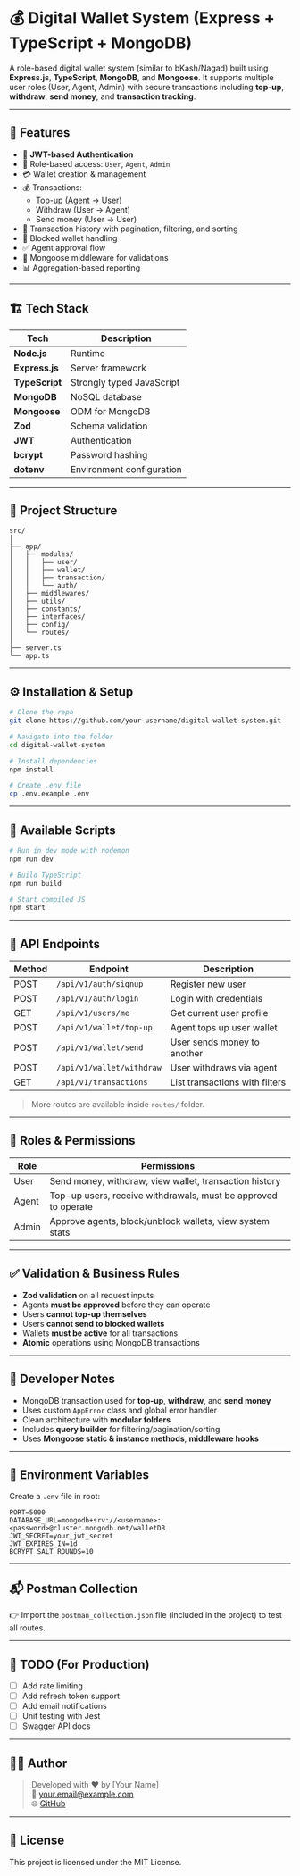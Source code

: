 
# 💰 Digital Wallet System (Express + TypeScript + MongoDB)

A role-based digital wallet system (similar to bKash/Nagad) built using **Express.js**, **TypeScript**, **MongoDB**, and **Mongoose**. It supports multiple user roles (User, Agent, Admin) with secure transactions including **top-up**, **withdraw**, **send money**, and **transaction tracking**.

---

## 🚀 Features

- 🔐 **JWT-based Authentication**
- 👤 Role-based access: `User`, `Agent`, `Admin`
- 💳 Wallet creation & management
- 💰 Transactions:
  - Top-up (Agent → User)
  - Withdraw (User → Agent)
  - Send money (User → User)
- 📄 Transaction history with pagination, filtering, and sorting
- 🛑 Blocked wallet handling
- ✅ Agent approval flow
- 🔄 Mongoose middleware for validations
- 📊 Aggregation-based reporting

---

## 🏗️ Tech Stack

| Tech             | Description                         |
|------------------|-------------------------------------|
| **Node.js**      | Runtime                             |
| **Express.js**   | Server framework                    |
| **TypeScript**   | Strongly typed JavaScript           |
| **MongoDB**      | NoSQL database                      |
| **Mongoose**     | ODM for MongoDB                     |
| **Zod**          | Schema validation                   |
| **JWT**          | Authentication                      |
| **bcrypt**       | Password hashing                    |
| **dotenv**       | Environment configuration           |

---

## 📁 Project Structure

```
src/
│
├── app/
│   ├── modules/
│   │   ├── user/
│   │   ├── wallet/
│   │   ├── transaction/
│   │   └── auth/
│   ├── middlewares/
│   ├── utils/
│   ├── constants/
│   ├── interfaces/
│   ├── config/
│   └── routes/
│
├── server.ts
└── app.ts
```

---

## ⚙️ Installation & Setup

```bash
# Clone the repo
git clone https://github.com/your-username/digital-wallet-system.git

# Navigate into the folder
cd digital-wallet-system

# Install dependencies
npm install

# Create .env file
cp .env.example .env
```

---

## 🧪 Available Scripts

```bash
# Run in dev mode with nodemon
npm run dev

# Build TypeScript
npm run build

# Start compiled JS
npm start
```

---

## 🧩 API Endpoints

| Method | Endpoint                  | Description                     |
|--------|---------------------------|---------------------------------|
| POST   | `/api/v1/auth/signup`     | Register new user               |
| POST   | `/api/v1/auth/login`      | Login with credentials          |
| GET    | `/api/v1/users/me`        | Get current user profile        |
| POST   | `/api/v1/wallet/top-up`   | Agent tops up user wallet       |
| POST   | `/api/v1/wallet/send`     | User sends money to another     |
| POST   | `/api/v1/wallet/withdraw` | User withdraws via agent        |
| GET    | `/api/v1/transactions`    | List transactions with filters  |

> More routes are available inside `routes/` folder.

---

## 🔐 Roles & Permissions

| Role   | Permissions                                                                 |
|--------|------------------------------------------------------------------------------|
| User   | Send money, withdraw, view wallet, transaction history                      |
| Agent  | Top-up users, receive withdrawals, must be approved to operate              |
| Admin  | Approve agents, block/unblock wallets, view system stats                    |

---

## ✅ Validation & Business Rules

- **Zod validation** on all request inputs
- Agents **must be approved** before they can operate
- Users **cannot top-up themselves**
- Users **cannot send to blocked wallets**
- Wallets **must be active** for all transactions
- **Atomic** operations using MongoDB transactions

---

## 🧠 Developer Notes

- MongoDB transaction used for **top-up**, **withdraw**, and **send money**
- Uses custom `AppError` class and global error handler
- Clean architecture with **modular folders**
- Includes **query builder** for filtering/pagination/sorting
- Uses **Mongoose static & instance methods**, **middleware hooks**

---

## 🌱 Environment Variables

Create a `.env` file in root:

```env
PORT=5000
DATABASE_URL=mongodb+srv://<username>:<password>@cluster.mongodb.net/walletDB
JWT_SECRET=your_jwt_secret
JWT_EXPIRES_IN=1d
BCRYPT_SALT_ROUNDS=10
```

---

## 📬 Postman Collection

👉 Import the `postman_collection.json` file (included in the project) to test all routes.

---

## 📌 TODO (For Production)

- [ ] Add rate limiting
- [ ] Add refresh token support
- [ ] Add email notifications
- [ ] Unit testing with Jest
- [ ] Swagger API docs

---

## 👨‍💻 Author

> Developed with ❤️ by [Your Name]  
> 📧 your.email@example.com  
> 🌐 [GitHub](https://github.com/your-username)

---

## 📄 License

This project is licensed under the MIT License.
